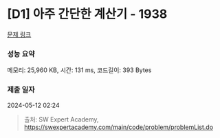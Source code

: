 # [D1] 아주 간단한 계산기 - 1938 

[문제 링크](https://swexpertacademy.com/main/code/problem/problemDetail.do?contestProbId=AV5PjsYKAMIDFAUq) 

### 성능 요약

메모리: 25,960 KB, 시간: 131 ms, 코드길이: 393 Bytes

### 제출 일자

2024-05-12 02:24



> 출처: SW Expert Academy, https://swexpertacademy.com/main/code/problem/problemList.do